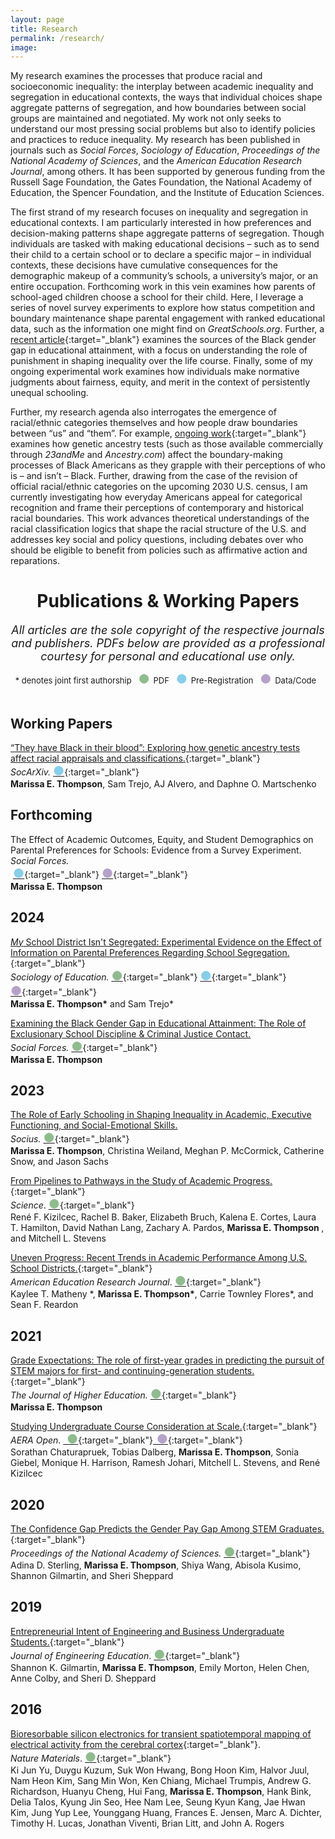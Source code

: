 ```yaml
---
layout: page
title: Research 
permalink: /research/
image:  
---
```


My research examines the processes that produce racial and socioeconomic inequality: the interplay between academic inequality and segregation in educational contexts, the ways that individual choices shape aggregate patterns of segregation, and how boundaries between social groups are maintained and negotiated. My work not only seeks to understand our most pressing social problems but also to identify policies and practices to reduce inequality. My research has been published in journals such as <i>Social Forces</i>, <i>Sociology of Education</i>, <i>Proceedings of the National Academy of Sciences</i>, and the <i>American Education Research Journal</i>, among others. It has been supported by generous funding from the Russell Sage Foundation, the Gates Foundation, the National Academy of Education, the Spencer Foundation, and the Institute of Education Sciences. 
 
The first strand of my research focuses on inequality and segregation in educational contexts. I am particularly interested in how preferences and decision-making patterns shape aggregate patterns of segregation. Though individuals are tasked with making educational decisions – such as to send their child to a certain school or to declare a specific major – in individual contexts, these decisions have cumulative consequences for the demographic makeup of a community’s schools, a university’s major, or an entire occupation. Forthcoming work in this vein examines how parents of school-aged children choose a school for their child. Here, I leverage a series of novel survey experiments to explore how status competition and boundary maintenance shape parental engagement with ranked educational data, such as the information one might find on <i>GreatSchools.org</i>. Further, a [recent article](https://academic.oup.com/sf/advance-article/doi/10.1093/sf/soad110/7252817?utm_source=authortollfreelink&utm_campaign=sf&utm_medium=email&guestAccessKey=d1e2eb36-ec6f-4a90-9009-0f35b2201128){:target="_blank"} examines the sources of the Black gender gap in educational attainment, with a focus on understanding the role of punishment in shaping inequality over the life course. Finally, some of my ongoing experimental work examines how individuals make normative judgments about fairness, equity, and merit in the context of persistently unequal schooling. 
 
Further, my research agenda also interrogates the emergence of racial/ethnic categories themselves and how people draw boundaries between “us” and “them”. For example, [ongoing work](https://osf.io/preprints/socarxiv/8tnrk/){:target="_blank"} examines how genetic ancestry tests (such as those available commercially through <i>23andMe</i> and <i>Ancestry.com</i>) affect the boundary-making processes of Black Americans as they grapple with their perceptions of who is – and isn’t – Black. Further, drawing from the case of the revision of official racial/ethnic categories on the upcoming 2030 U.S. census, I am currently investigating how everyday Americans appeal for categorical recognition and frame their perceptions of contemporary and historical racial boundaries. This work advances theoretical understandings of the racial classification logics that shape the racial structure of the U.S. and addresses key social and policy questions, including debates over who should be eligible to benefit from policies such as affirmative action and reparations. 

# <center>Publications & Working Papers</center>
<i><font size="4"> <center>All articles are the sole copyright of the respective journals and publishers. PDFs below are provided as a professional courtesy for personal and educational use only.</center> </font></i>
 <center> <font size="2">
 * denotes joint first authorship &nbsp;
<span style="font-size: 15pt; color:#8fbc8f;display: inline-block">●&nbsp;</span>PDF &nbsp;
<span style="font-size: 15pt; color:#87ceeb;display: inline-block">●&nbsp;</span>Pre-Registration &nbsp;
<span style="font-size: 15pt; color:#b5a2c8;display: inline-block">●&nbsp;</span>Data/Code &nbsp;
<!--colors -8fbc8f,87ceeb,b5a2c8  -->
 </font>
 </center>
  <br>
  

## Working Papers 

 [“They have Black in their blood”: Exploring how genetic ancestry tests affect racial appraisals and classifications.](https://osf.io/preprints/socarxiv/8tnrk/){:target="_blank"} <br>
 <i>SocArXiv.</i>&nbsp;[<span style="font-size: 15pt; color:#87ceeb">●</span>](https://osf.io/dj9pt/registrations){:target="_blank"}<br>
<b> Marissa E. Thompson</b>, Sam Trejo, AJ Alvero, and Daphne O. Martschenko 

## Forthcoming
The Effect of Academic Outcomes, Equity, and Student Demographics on Parental Preferences for Schools: Evidence from a Survey Experiment.<br>
 <i>Social Forces.</i><br>&nbsp;[<span style="font-size: 15pt; color:#87ceeb">●</span>](https://osf.io/3qtcp){:target="_blank"} [<span style="font-size: 15pt; color:#b5a2c8">●</span>](https://github.com/marissaethompson/Thompson_SF_2024){:target="_blank"}<br>
<b>Marissa E. Thompson</b> 

## 2024

 [<i>My</i> School District Isn't Segregated: Experimental Evidence on the Effect of Information on Parental Preferences Regarding School Segregation.](https://journals.sagepub.com/doi/full/10.1177/00380407231213342){:target="_blank"} <br>
<i>Sociology of Education.</i>&nbsp;[<span style="font-size: 15pt; color:#8fbc8f">●</span>](/research/Thompson_SOE_2024.pdf){:target="_blank"} [<span style="font-size: 15pt; color:#87ceeb">●</span>](https://osf.io/ucvt6){:target="_blank"} [<span style="font-size: 15pt; color:#b5a2c8">●</span>](https://github.com/sam-trejo/2023_08_socedu_seg_exp){:target="_blank"}<br>
<b>Marissa E. Thompson\*</b> and Sam Trejo\* 

[Examining the Black Gender Gap in Educational Attainment: The Role of Exclusionary School Discipline & Criminal Justice Contact.](https://academic.oup.com/sf/advance-article/doi/10.1093/sf/soad110/7252817?utm_source=authortollfreelink&utm_campaign=sf&utm_medium=email&guestAccessKey=d1e2eb36-ec6f-4a90-9009-0f35b2201128)<br>
 <i>Social Forces.</i>&nbsp;[<span style="font-size: 15pt; color:#8fbc8f">●</span>](/research/Thompson_SF_2024.pdf){:target="_blank"}<br>
<b>Marissa E. Thompson</b> 

## 2023 

[The Role of Early Schooling in Shaping Inequality in Academic, Executive Functioning, and Social-Emotional Skills.](https://journals.sagepub.com/doi/full/10.1177/23780231231199375) <br>
 <i>Socius.</i>&nbsp;[<span style="font-size: 15pt; color:#8fbc8f">●</span>](/research/Thompson_Socius_2023.pdf){:target="_blank"}<br>
<b>Marissa E. Thompson</b>, Christina Weiland, Meghan P. McCormick, Catherine Snow, and Jason Sachs 


[From Pipelines to Pathways in the Study of Academic Progress.](https://www.science.org/doi/abs/10.1126/science.adg5406?af=R&utm_source=sfmc&utm_medium=email&utm_campaign=SCIeToc&utm_content=alert&et_rid=623440394&et_cid=4710205){:target="_blank"}<br> 
<i>Science</i>.&nbsp;[<span style="font-size: 15pt; color:#8fbc8f">●</span>](/research/Kizilcec_Science_2023.pdf){:target="_blank"}<br>
René F. Kizilcec, Rachel B. Baker, Elizabeth Bruch, Kalena E. Cortes, Laura T. Hamilton, David Nathan Lang, Zachary A. Pardos, <b>Marissa E. Thompson </b>, and Mitchell L. Stevens

[Uneven Progress: Recent Trends in Academic Performance Among U.S. School Districts.](https://journals.sagepub.com/doi/10.3102/00028312221134769){:target="_blank"}<br> 
<i>American Education Research Journal</i>.&nbsp;[<span style="font-size: 15pt; color:#8fbc8f">●</span>](/research/Matheny_AERJ_2023.pdf){:target="_blank"}<br>
Kaylee T. Matheny \*, <b>Marissa E. Thompson\*</b>, Carrie Townley Flores\*, and Sean F. Reardon 

## 2021 

[Grade Expectations: The role of first-year grades in predicting the pursuit of STEM majors for first- and continuing-generation students.](https://www.tandfonline.com/doi/full/10.1080/00221546.2021.1907169){:target="_blank"} <br>
<i>The Journal of Higher Education.</i>&nbsp;[<span style="font-size: 15pt; color:#8fbc8f">●</span>](/research/Thompson_JHE_2021.pdf){:target="_blank"}<br>
<b>Marissa E. Thompson</b>  

[Studying Undergraduate Course Consideration at Scale.](https://journals.sagepub.com/doi/full/10.1177/2332858421991148){:target="_blank"}<br>
<i>AERA Open</i>.&nbsp;[<span style="font-size: 15pt; color:#8fbc8f">&nbsp;●</span>](/research/Chaturapruek_AERAOpen_2021.pdf){:target="_blank"}[<span style="font-size: 15pt; color:#b5a2c8">&nbsp;●</span>](https://www.openicpsr.org/openicpsr/project/130406/version/V1/view;jsessionid=078185F4BFFA1E3983DA91F06B8E66C4){:target="_blank"}<br>
Sorathan Chaturapruek, Tobias Dalberg, <b>Marissa E. Thompson</b>, Sonia Giebel, Monique H. Harrison, Ramesh Johari, Mitchell L. Stevens, and René Kizilcec

## 2020 

[The Confidence Gap Predicts the Gender Pay Gap Among STEM Graduates.](https://www.pnas.org/content/early/2020/11/10/2010269117){:target="_blank"} <br>
<i>Proceedings of the National Academy of Sciences.</i>&nbsp;[<span style="font-size: 15pt; color:#8fbc8f">●</span>](/research/Sterling_PNAS_2020.pdf){:target="_blank"}<br>
Adina D. Sterling, <b>Marissa E. Thompson</b>, Shiya Wang, Abisola Kusimo, Shannon Gilmartin, and Sheri Sheppard

## 2019 

[Entrepreneurial Intent of Engineering and Business Undergraduate Students.](https://onlinelibrary.wiley.com/doi/full/10.1002/jee.20283){:target="_blank"}<br>
<i>Journal of Engineering Education</i>.&nbsp;[<span style="font-size: 15pt; color:#8fbc8f">●</span>](/research/Gilmartin_JEE_2019.pdf){:target="_blank"}<br>
Shannon K. Gilmartin, <b>Marissa E. Thompson</b>, Emily Morton, Helen Chen, Anne Colby, and Sheri D. Sheppard

## 2016 

[Bioresorbable silicon electronics for transient spatiotemporal mapping of electrical activity from the cerebral cortex](https://www.nature.com/articles/nmat4624){:target="_blank"}.<br>
<i>Nature Materials</i>.&nbsp;[<span style="font-size: 15pt; color:#8fbc8f">●</span>](/research/Yu_NatureMaterials_2016.pdf){:target="_blank"}<br>
Ki Jun Yu, Duygu Kuzum, Suk Won Hwang, Bong Hoon Kim, Halvor Juul, Nam Heon Kim, Sang Min Won, Ken Chiang, Michael Trumpis, Andrew G. Richardson, Huanyu Cheng, Hui Fang, <b>Marissa E. Thompson</b>, Hank Bink, Delia Talos, Kyung Jin Seo, Hee Nam Lee, Seung Kyun Kang, Jae Hwan Kim, Jung Yup Lee, Younggang Huang, Frances E. Jensen, Marc A. Dichter, Timothy H. Lucas, Jonathan Viventi, Brian Litt, and John A. Rogers

